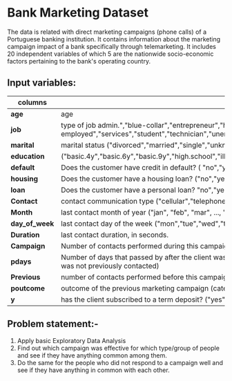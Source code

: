 # Bank Marketing Dataset

 

The data is related with direct marketing campaigns (phone calls) of a Portuguese banking institution. It contains information about the marketing campaign impact of a bank specifically through telemarketing. It includes 20 independent variables of which 5 are the nationwide socio-economic factors pertaining to the bank's operating country. 
 

## Input variables:

| columns | Description |
| --- | --- |
| **age** | age | 
| **job** | type of job admin.","blue-collar","entrepreneur","housemaid","management","retired","self employed","services","student","technician","unemployed","unknown") | 
| **marital**  |  marital status ("divorced","married","single","unknown"; note: "divorced" means divorced or widowed)
| **education** | ("basic.4y","basic.6y","basic.9y","high.school","illiterate","professional.course","university.degree","unknown") | 
| **default** | Does the customer have credit in default? ( "no","yes","unknown") | 
| **housing** |  Does the customer have a housing loan? ("no","yes","unknown") | 
| **loan** |  Does the customer have a personal loan? "no","yes","unknown") | 
| **Contact** |  contact communication type ("cellular","telephone")  | 
| **Month** |  last contact month of year ("jan", "feb", "mar", ..., "nov", "dec") | 
| **day_of_week** |  last contact day of the week ("mon","tue","wed","thu","fri") | 
| **Duration** |  last contact duration, in seconds. | 
| **Campaign** |  Number of contacts performed during this campaign and for this client includes last contact | 
| **pdays** |  Number of days that passed by after the client was last contacted from a previous campaign (999 means client was not previously contacted) | 
| **Previous** |  number of contacts performed before this campaign and for this client | 
| **poutcome** |  outcome of the previous marketing campaign (categorical: "failure","nonexistent","success") | 
| **y**  |  has the client subscribed to a term deposit? ("yes","no") | 


## Problem statement:-

1. Apply basic Exploratory Data Analysis 
2. Find out which campaign was effective for which type/group of people and see if they have anything common among them.
3. Do the same for the people who did not respond to a campaign well and see if they have anything in common with each other.

